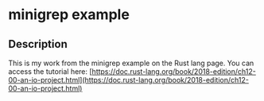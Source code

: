 # minigrep example

## Description

This is my work from the minigrep example on the Rust lang page. You can access the tutorial here: [https://doc.rust-lang.org/book/2018-edition/ch12-00-an-io-project.html](https://doc.rust-lang.org/book/2018-edition/ch12-00-an-io-project.html)
